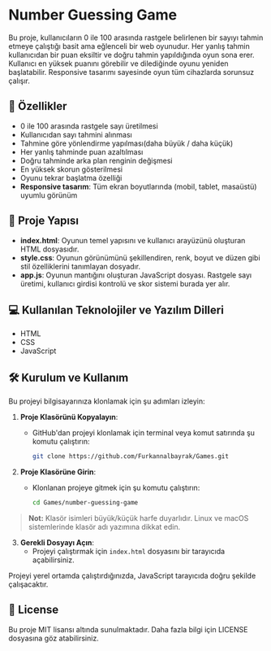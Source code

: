 
# Number Guessing Game
Bu proje, kullanıcıların 0 ile 100 arasında rastgele belirlenen bir sayıyı tahmin etmeye çalıştığı basit ama eğlenceli bir web oyunudur. Her yanlış tahmin kullanıcıdan bir puan eksiltir ve doğru tahmin yapıldığında oyun sona erer. Kullanıcı en yüksek puanını görebilir ve dilediğinde oyunu yeniden başlatabilir. Responsive tasarımı sayesinde oyun tüm cihazlarda sorunsuz çalışır.


## 🚀 Özellikler

- 0 ile 100 arasında rastgele sayı üretilmesi
- Kullanıcıdan sayı tahmini alınması
- Tahmine göre yönlendirme yapılması(daha büyük / daha küçük)
- Her yanlış tahminde puan azaltılması
- Doğru tahminde arka plan renginin değişmesi
- En yüksek skorun gösterilmesi
- Oyunu tekrar başlatma özelliği
- **Responsive tasarım**: Tüm ekran boyutlarında (mobil, tablet, masaüstü) uyumlu görünüm

## 📂 Proje Yapısı

- **index.html**: Oyunun temel yapısını ve kullanıcı arayüzünü oluşturan HTML dosyasıdır.
- **style.css**: Oyunun görünümünü şekillendiren, renk, boyut ve düzen gibi stil özelliklerini tanımlayan dosyadır.
- **app.js**: Oyunun mantığını oluşturan JavaScript dosyası. Rastgele sayı üretimi, kullanıcı girdisi kontrolü ve skor sistemi burada yer alır.


## 💻 Kullanılan Teknolojiler ve Yazılım Dilleri
- HTML
- CSS
- JavaScript

## 🛠 Kurulum ve Kullanım

Bu projeyi bilgisayarınıza klonlamak için şu adımları izleyin:

1. **Proje Klasörünü Kopyalayın**:
   - GitHub'dan projeyi klonlamak için terminal veya komut satırında şu komutu çalıştırın:
     ```bash
     git clone https://github.com/Furkannalbayrak/Games.git
     ```

2. **Proje Klasörüne Girin**:
   - Klonlanan projeye gitmek için şu komutu çalıştırın:
     ```bash
     cd Games/number-guessing-game
     ```

> **Not:** Klasör isimleri büyük/küçük harfe duyarlıdır. Linux ve macOS sistemlerinde klasör adı yazımına dikkat edin.

3. **Gerekli Dosyayı Açın**:
   - Projeyi çalıştırmak için `index.html` dosyasını bir tarayıcıda açabilirsiniz.

Projeyi yerel ortamda çalıştırdığınızda, JavaScript tarayıcıda doğru şekilde çalışacaktır.


## 📜 License
Bu proje MIT lisansı altında sunulmaktadır. Daha fazla bilgi için LICENSE dosyasına göz atabilirsiniz.



